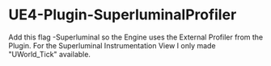 # UE4-Plugin-SuperluminalProfiler

Add this flag -Superluminal so the Engine uses the External Profiler from the Plugin.
For the Superluminal Instrumentation View I only made "UWorld_Tick" available.
